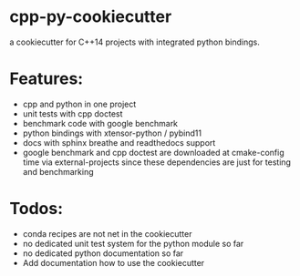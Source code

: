 # cpp-py-cookiecutter
a cookiecutter for C++14 projects with integrated python bindings.



Features:
======
* cpp and python in one project
* unit tests with cpp doctest
* benchmark code with google benchmark
* python bindings with xtensor-python / pybind11
* docs with sphinx breathe and readthedocs support
* google benchmark and cpp doctest are downloaded at cmake-config time via external-projects since these dependencies are just for testing and benchmarking



Todos:
======
* conda recipes are not net in the cookiecutter
* no dedicated unit test system for the python module so far
* no dedicated python documentation so far
* Add documentation how to use the cookiecutter


